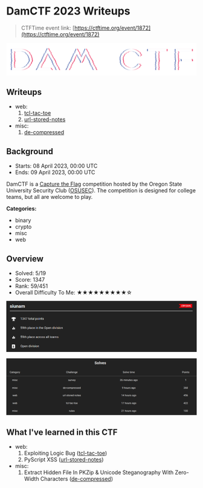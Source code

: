 # DamCTF 2023 Writeups

> CTFTime event link: [https://ctftime.org/event/1872](https://ctftime.org/event/1872)

![](https://raw.githubusercontent.com/siunam321/CTF-Writeups/main/DamCTF-2023/images/banner.png)

## Writeups

- web:
    1. [tcl-tac-toe](https://siunam321.github.io/ctf/DamCTF-2023/web/tcl-tac-toe/)
    2. [url-stored-notes](https://siunam321.github.io/ctf/DamCTF-2023/web/url-stored-notes/)
- misc:
    1. [de-compressed](https://siunam321.github.io/ctf/DamCTF-2023/misc/de-compressed/)

## Background

- Starts: 08 April 2023, 00:00 UTC
- Ends: 09 April 2023, 00:00 UTC

DamCTF is a [Capture the Flag](https://ctftime.org/ctf-wtf/) competition hosted by the Oregon State University Security Club ([OSUSEC](https://www.osusec.org/)). The competition is designed for college teams, but all are welcome to play. 

**Categories:**

- binary
- crypto
- misc
- web

## Overview

- Solved: 5/19
- Score: 1347
- Rank: 59/451
- Overall Difficulty To Me: ★★★★★★★★★☆

![](https://raw.githubusercontent.com/siunam321/CTF-Writeups/main/DamCTF-2023/images/score.png)

![](https://raw.githubusercontent.com/siunam321/CTF-Writeups/main/DamCTF-2023/images/solves.png)

## What I've learned in this CTF

- web:
    1. Exploiting Logic Bug ([tcl-tac-toe](https://siunam321.github.io/ctf/DamCTF-2023/web/tcl-tac-toe/))
    2. PyScript XSS ([url-stored-notes](https://siunam321.github.io/ctf/DamCTF-2023/web/url-stored-notes/))
- misc:
    1. Extract Hidden File In PKZip & Unicode Steganography With Zero-Width Characters ([de-compressed](https://siunam321.github.io/ctf/DamCTF-2023/misc/de-compressed/))
